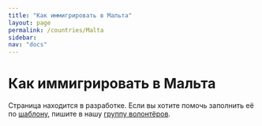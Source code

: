 ```yaml
---
title: "Как иммигрировать в Мальта"
layout: page
permalink: /countries/Malta
sidebar:
nav: "docs"
---
```


# Как иммигрировать в Мальта

Страница находится в разработке. Если вы хотите помочь заполнить её по [шаблону](/template), пишите в нашу [группу волонтёров](https://t.me/+FHi3FnJaoWJkMDAx).
